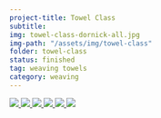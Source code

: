 ```yaml
---
project-title: Towel Class
subtitle: 
img: towel-class-dornick-all.jpg
img-path: "/assets/img/towel-class"
folder: towel-class
status: finished
tag: weaving towels
category: weaving
---
```

<section id="photos">
<a href="{{ page.img-path }}/towel-class-dornick.jpg">
	<img src="{{ page.img-path }}/towel-class-dornick.jpg" />
</a>
<a href="{{ page.img-path }}/towel-class-dornick.jpg">
	<img src="{{ page.img-path }}/towel-class-dornick-all.jpg" />
</a>
<a href="{{ page.img-path }}/towel-class-fistful.jpg">
	<img src="{{ page.img-path }}/towel-class-fistful.jpg" />
</a>
<a href="{{ page.img-path }}/towel-class-huck.jpg">
	<img src="{{ page.img-path }}/towel-class-huck.jpg" />
</a>
<a href="{{ page.img-path }}/towel-class1.jpg">
	<img src="{{ page.img-path }}/towel-class1.jpg" />
</a>
<a href="{{ page.img-path }}/towel-class-twill.jpg">
	<img src="{{ page.img-path }}/towel-class-twill.jpg" />
</a>
</section><!-- /#photos --> 